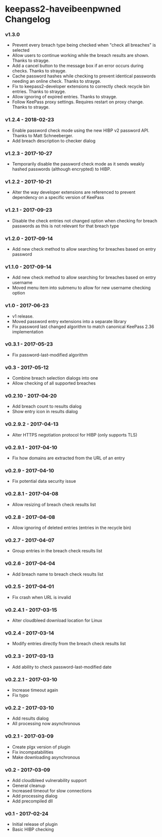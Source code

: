 # keepass2-haveibeenpwned Changelog

### v1.3.0
* Prevent every breach type being checked when "check all breaches" is selected
* Allow users to continue working while the breach results are shown. Thanks to strayge.
* Add a cancel button to the message box if an error occurs during checks. Thanks to strayge.
* Cache password hashes while checking to prevent identical passwords needing an online check. Thanks to strayge.
* Fix to keepass2-developer extensions to correctly check recycle bin entries. Thanks to strayge.
* Allow ignoring of expired entries. Thanks to strayge.
* Follow KeePass proxy settings. Requires restart on proxy change. Thanks to strayge.

### v1.2.4 - 2018-02-23
* Enable password check mode using the new HIBP v2 password API. Thanks to Matt Schneeberger.
* Add breach description to checker dialog

### v1.2.3 - 2017-10-27
* Temporarily disable the password check mode as it sends weakly hashed passwords (although encrypted) to HIBP.

### v1.2.2 - 2017-10-21
* Alter the way developer extensions are referenced to prevent dependency on a specific version of KeePass

### v1.2.1 - 2017-09-23
* Disable the check entries not changed option when checking for breach passwords as this is not relevant for that breach type

### v1.2.0 - 2017-09-14
* Add new check method to allow searching for breaches based on entry password

### v1.1.0 - 2017-09-14
* Add new check method to allow searching for breaches based on entry username
* Moved menu item into submenu to allow for new username checking option

### v1.0 - 2017-06-23
* v1 release.
* Moved password entry extensions into a separate library
* Fix password last changed algorithm to match canonical KeePass 2.36 implementation

### v0.3.1 - 2017-05-23
* Fix password-last-modified algorithm

### v0.3 - 2017-05-12
* Combine breach selection dialogs into one
* Allow checking of all supported breaches

### v0.2.10 - 2017-04-20
* Add breach count to results dialog
* Show entry icon in results dialog

### v0.2.9.2 - 2017-04-13
* Alter HTTPS negotiation protocol for HIBP (only supports TLS)

### v0.2.9.1 - 2017-04-10
* Fix how domains are extracted from the URL of an entry

### v0.2.9 - 2017-04-10
* Fix potential data security issue

### v0.2.8.1 - 2017-04-08
* Allow resizing of breach check results list

### v0.2.8 - 2017-04-08
* Allow ignoring of deleted entries (entries in the recycle bin)

### v0.2.7 - 2017-04-07
* Group entries in the breach check results list

### v0.2.6 - 2017-04-04
* Add breach name to breach check results list

### v0.2.5 - 2017-04-01
* Fix crash when URL is invalid

### v0.2.4.1 - 2017-03-15
* Alter cloudbleed download location for Linux

### v0.2.4 - 2017-03-14
* Modify entries directly from the breach check results list

### v0.2.3 - 2017-03-13
* Add ability to check password-last-modified date

### v0.2.2.1 - 2017-03-10
* Increase timeout again
* Fix typo

### v0.2.2 - 2017-03-10
* Add results dialog
* All processing now asynchronous

### v0.2.1 - 2017-03-09
* Create plgx version of plugin
* Fix incompatabilities
* Make downloading asynchronous

### v0.2 - 2017-03-09
* Add cloudbleed vulnerability support
* General cleanup
* Increased timeout for slow connections
* Add processing dialog
* Add precompiled dll

### v0.1 - 2017-02-24
* Initial release of plugin
* Basic HIBP checking